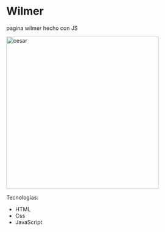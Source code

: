 # Wilmer 

pagina wilmer hecho con JS

<img src="https://i.ibb.co/5FdyLVM/Screen-Shot-2021-02-25-at-00-15-17.png" alt="cesar" width="400"/>

Tecnologías:
- HTML
- Css
- JavaScript
